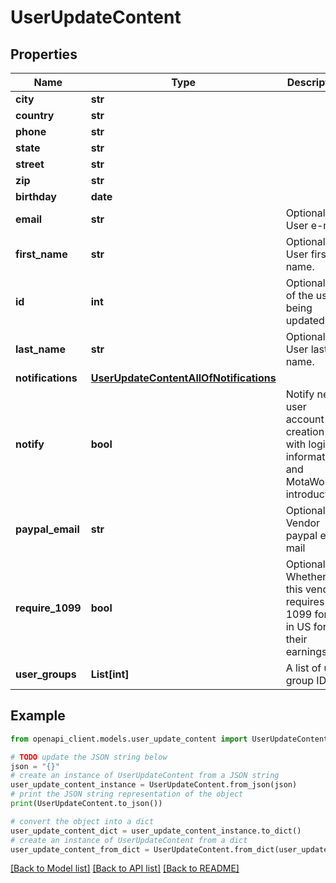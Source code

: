 # UserUpdateContent


## Properties

Name | Type | Description | Notes
------------ | ------------- | ------------- | -------------
**city** | **str** |  | [optional] 
**country** | **str** |  | [optional] 
**phone** | **str** |  | [optional] 
**state** | **str** |  | [optional] 
**street** | **str** |  | [optional] 
**zip** | **str** |  | [optional] 
**birthday** | **date** |  | [optional] 
**email** | **str** | Optional. User e-mail. | [optional] 
**first_name** | **str** | Optional. User first name. | [optional] 
**id** | **int** | Optional. ID of the user being updated. | [optional] 
**last_name** | **str** | Optional. User last name. | [optional] 
**notifications** | [**UserUpdateContentAllOfNotifications**](UserUpdateContentAllOfNotifications.md) |  | [optional] 
**notify** | **bool** | Notify new user account creation with login information and MotaWord introduction. | [optional] 
**paypal_email** | **str** | Optional. Vendor paypal e-mail | [optional] 
**require_1099** | **bool** | Optional. Whether this vendor requires 1099 form in US for their earnings. | [optional] 
**user_groups** | **List[int]** | A list of user group IDs | [optional] 

## Example

```python
from openapi_client.models.user_update_content import UserUpdateContent

# TODO update the JSON string below
json = "{}"
# create an instance of UserUpdateContent from a JSON string
user_update_content_instance = UserUpdateContent.from_json(json)
# print the JSON string representation of the object
print(UserUpdateContent.to_json())

# convert the object into a dict
user_update_content_dict = user_update_content_instance.to_dict()
# create an instance of UserUpdateContent from a dict
user_update_content_from_dict = UserUpdateContent.from_dict(user_update_content_dict)
```
[[Back to Model list]](../README.md#documentation-for-models) [[Back to API list]](../README.md#documentation-for-api-endpoints) [[Back to README]](../README.md)


